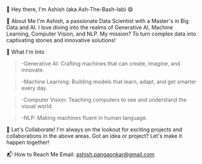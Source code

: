 👋 Hey there, I'm Ashish (aka Ash-The-Bash-lab) 😄

🚀 About Me
I'm Ashish, a passionate Data Scientist with a Master's in Big Data and AI. I love diving into the realms of Generative AI, Machine Learning, Computer Vision, and NLP. My mission? To turn complex data into captivating stories and innovative solutions!

🌟 What I'm Into
> -Generative AI: Crafting machines that can create, imagine, and innovate.

> -Machine Learning: Building models that learn, adapt, and get smarter every day.

> -Computer Vision: Teaching computers to see and understand the visual world.

> -NLP: Making machines fluent in human language.

💞️ Let's Collaborate!
I'm always on the lookout for exciting projects and collaborations in the above areas. Got an idea or project? Let's make it happen together!

📬 How to Reach Me
Email: ashish.pangaonkar@gmail.com
